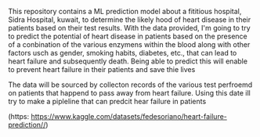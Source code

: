 This repository contains a ML prediction model about a fititious hospital, Sidra Hospital, kuwait, to determine the likely hood of heart disease in their patients based on their test results. 
With the data provided, I'm going to try to predict the potential of heart disease in patients based on the presence of a conbination of the various enzymens within the blood along with other 
factors usch as gender, smoking habits, diabetes, etc., that can lead to heart failure and subsequently death. Being able to predict this will enable to prevent heart failure in their patients and save thie lives

The data will be sourced by collecton records of the various test perfroemd on patients that happend to pass away from heart failure. 
Using this date ill try to make a pipleline that can predcit hear failure in patients

(https: https://www.kaggle.com/datasets/fedesoriano/heart-failure-prediction//)
